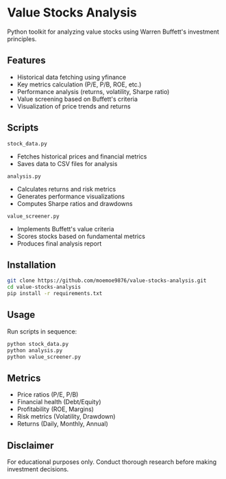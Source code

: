 # Value Stocks Analysis

Python toolkit for analyzing value stocks using Warren Buffett's investment principles.

## Features

- Historical data fetching using yfinance
- Key metrics calculation (P/E, P/B, ROE, etc.)
- Performance analysis (returns, volatility, Sharpe ratio)
- Value screening based on Buffett's criteria
- Visualization of price trends and returns

## Scripts

`stock_data.py`
- Fetches historical prices and financial metrics
- Saves data to CSV files for analysis

`analysis.py`
- Calculates returns and risk metrics
- Generates performance visualizations
- Computes Sharpe ratios and drawdowns

`value_screener.py`
- Implements Buffett's value criteria
- Scores stocks based on fundamental metrics
- Produces final analysis report

## Installation

```bash
git clone https://github.com/moemoe9876/value-stocks-analysis.git
cd value-stocks-analysis
pip install -r requirements.txt
```

## Usage

Run scripts in sequence:
```bash
python stock_data.py
python analysis.py
python value_screener.py
```

## Metrics

- Price ratios (P/E, P/B)
- Financial health (Debt/Equity)
- Profitability (ROE, Margins)
- Risk metrics (Volatility, Drawdown)
- Returns (Daily, Monthly, Annual)

## Disclaimer

For educational purposes only. Conduct thorough research before making investment decisions.